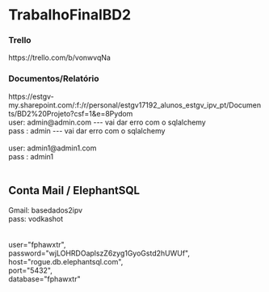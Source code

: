 # TrabalhoFinalBD2
<h3>Trello</h3>
https://trello.com/b/vonwvqNa
<h3>Documentos/Relatório</h3>
https://estgv-my.sharepoint.com/:f:/r/personal/estgv17192_alunos_estgv_ipv_pt/Documents/BD2%20Projeto?csf=1&e=8Pydom
<br>
user: admin@admin.com --- vai dar erro com o sqlalchemy<br>
pass : admin --- vai dar erro com o sqlalchemy<br>
<br>
user: admin1@admin1.com<br>
pass : admin1<br>
<br>
<h2>Conta Mail / ElephantSQL</h2>
Gmail: basedados2ipv<br>
pass: vodkashot<br>
<br>
<br>                                 user="fphawxtr",
<br>                                 password="wjLOHRDOaplszZ6zyg1GyoGstd2hUWUf",
<br>                                 host="rogue.db.elephantsql.com",
<br>                                 port="5432",
<br>                                 database="fphawxtr"



